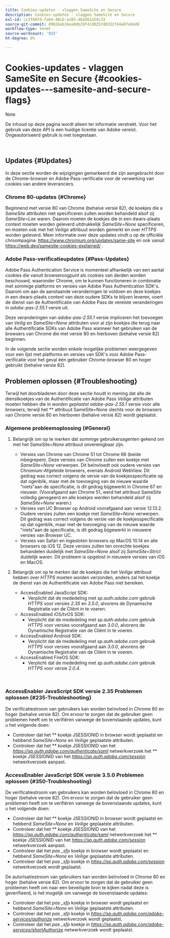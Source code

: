 ```yaml
---
title: Cookies-updates - vlaggen SameSite en Secure
description: Cookies-updates - vlaggen SameSite en Secure
exl-id: cc1f60fd-fa64-48cb-a185-dba562a54c33
source-git-commit: d982beb16ea0db29f41d0257d8332fd4a07a84d8
workflow-type: tm+mt
source-wordcount: '933'
ht-degree: 0%

---
```


# Cookies-updates - vlaggen SameSite en Secure {#cookies-updates---samesite-and-secure-flags}

>[!NOTE]
>
>De inhoud op deze pagina wordt alleen ter informatie verstrekt. Voor het gebruik van deze API is een huidige licentie van Adobe vereist. Ongeautoriseerd gebruik is niet toegestaan.

</br>


## Updates {#Updates}

In deze sectie worden de wijzigingen gemarkeerd die zijn aangebracht door de Chrome-browser en Adobe Pass-verificatie voor de verwerking van cookies van andere leveranciers.



### Chrome 80-updates {#Chrome}

Beginnend met versie 80 van Chrome (behalve versie 82), de koekjes die a *SameSite* attributen niet specificeren zullen worden behandeld alsof zij *SameSite=Lax* waren. Daarom moeten de koekjes die in een dwars-plaats context moeten worden geleverd uitdrukkelijk *SameSite=None* specificeren, en moeten ook met het *Veilige* attribuut worden gemerkt en over *HTTPS* worden geleverd. Meer informatie over deze updates vindt u op de officiële chroompagina: <https://www.chromium.org/updates/same-site> en ook vanuit <https://web.dev/samesite-cookies-explained/> .


### Adobe Pass-verificatieupdates {#Pass-Updates}

Adobe Pass Authentication Service is momenteel afhankelijk van een aantal cookies die vanuit browseroogpunt als cookies van derden worden beschouwd, waaronder Chrome, om te kunnen functioneren in combinatie met sommige platforms en versies van Adobe Pass Authentication SDK&#39;s. Daarom om aan de aanstaande veranderingen te voldoen en deze koekjes in een dwars-plaats context van deze oudere SDKs te blijven leveren, voert de dienst van de Authentificatie van Adobe Pass de vereiste veranderingen in *adobe-pas-2.55.1* versie uit.

Deze veranderingen van *adobe-pas-2.55.1* versie impliceren het toevoegen van *Veilig* en *SameSite=None* attributen voor al zijn koekjes die terug naar alle Authentificatie SDKs van Adobe Pass wanneer het gebruiken van de browsers van Chrome die met versie 80 en hierboven (behalve versie 82) beginnen.

In de volgende sectie worden enkele mogelijke problemen weergegeven voor een lijst met platforms en versies van SDK&#39;s voor Adobe Pass-verificatie voor het geval één gebruiker Chrome-browser 80 en hoger gebruikt (behalve versie 82).

## Problemen oplossen {#Troubleshooting}

Terwijl het doorbladeren door deze sectie houdt in mening dat alle de dienstkoekjes van de Authentificatie van Adobe Pass *Veilige* attributen moeten hebben die in *worden geplaatst adobe-pas-2.55.1* versie voor alle browsers, terwijl het ** attribuut SameSite=None slechts voor de browsers van Chrome versie 80 en hierboven (behalve versie 82) wordt geplaatst.


### Algemene probleemoplossing {#General}

1. Belangrijk om op te merken dat sommige gebruikersagenten gekend om met het *SameSite=None* attribuut onverenigbaar zijn.

   - Versies van Chrome van Chrome 51 tot Chrome 66 (beide inbegrepen). Deze versies van Chrome zullen een koekje met *SameSite=None* verwerpen. Dit beïnvloedt ook oudere versies van Chromium-Afgeleide browsers, evenals Android WebView. Dit gedrag was correct volgens de versie van de koekjesspecificatie op dat ogenblik, maar met de toevoeging van de nieuwe waarde &quot;niets&quot;aan de specificatie, is dit gedrag bijgewerkt in Chrome 67 en nieuwer. (Voorafgaand aan Chrome 51, werd het attribuut SameSite volledig genegeerd en alle koekjes werden behandeld alsof zij *SameSite=None* waren.)
   - Versies van UC Browser op Android voorafgaand aan versie 12.13.2. Oudere versies zullen een koekje met *SameSite=None* verwerpen. Dit gedrag was correct volgens de versie van de koekjesspecificatie op dat ogenblik, maar met de toevoeging van de nieuwe waarde &quot;niets&quot;aan de specificatie, is dit gedrag bijgewerkt in nieuwere versies van Browser UC.
   - Versies van Safari en ingesloten browsers op MacOS 10.14 en alle browsers op iOS 12. Deze versies zullen ten onrechte koekjes behandelen duidelijk met *SameSite=None* alsof zij *SameSite=Strict* duidelijk waren. Dit probleem is opgelost in nieuwere versies van iOS en MacOS.


1. Belangrijk om op te merken dat de koekjes die het *Veilige* attribuut hebben over *HTTPS* moeten worden verzonden, anders zal het koekje de dienst van de Authentificatie van Adobe Pass niet bereiken.

   - AccessEnabled JavaScript SDK:
      - Verplicht dat de mededeling met *sp.auth.adobe.com* gebruik *HTTPS* voor versies *2.35* en *3.5.0*, alvorens de Dynamische Registratie van de Cliënt in te voeren.
   - AccessEnabled iOS/tvOS SDK:
      - Verplicht dat de mededeling met *sp.auth.adobe.com* gebruik *HTTPS* voor versies voorafgaand aan *3.0.0*, alvorens de Dynamische Registratie van de Cliënt in te voeren.
   - AccessEnabled Android SDK:
      - Verplicht dat de mededeling met *sp.auth.adobe.com* gebruik *HTTPS* voor versies voorafgaand aan *3.0.0*, alvorens de Dynamische Registratie van de Cliënt in te voeren.
   - AccessEnabled FireOS SDK:
      - Verplicht dat de mededeling met *sp.auth.adobe.com* gebruik *HTTPS* voor versie *2.0.4*.

</br>

### AccessEnabler JavaScript SDK versie 2.35 Problemen oplossen {#235-Troubleshooting}

De verificatiestroom van gebruikers kan worden beïnvloed in Chrome 80 en hoger (behalve versie 82). Om ervoor te zorgen dat de gebruiker geen problemen heeft om te verifiëren vanwege de bovenstaande updates, kunt u het volgende doen:

- Controleer dat het ** koekje JSESSIONID in browser wordt geplaatst en hebbend *SameSite=None* en *Veilige* geplaatste attributen.
- Controleer dat het ** koekje JSESSIONID van het *https://sp.auth.adobe.com/authenticate/saml* netwerkverzoek het ** koekje JSESSIONID van het *https://sp.auth.adobe.com/session* netwerkverzoek aanpast.


### AccessEnabler JavaScript SDK versie 3.5.0 Problemen oplossen {#350-Troubleshooting}

De verificatiestroom van gebruikers kan worden beïnvloed in Chrome 80 en hoger (behalve versie 82). Om ervoor te zorgen dat de gebruiker geen problemen heeft om te verifiëren vanwege de bovenstaande updates, kunt u het volgende doen:

- Controleer dat het ** koekje JSESSIONID in browser wordt geplaatst en hebbend *SameSite=None* en *Veilige* geplaatste attributen.
- Controleer dat het ** koekje JSESSIONID van het *https://sp.auth.adobe.com/authenticate/saml* netwerkverzoek het ** koekje JSESSIONID van het *https://sp.auth.adobe.com/session* netwerkverzoek aanpast.
- Controleer dat het *pas \_sfp* koekje in browser wordt geplaatst en hebbend *SameSite=None* en *Veilige* geplaatste attributen.
- Controleer dat het *pas \_sfp* koekje in *https://sp.auth.adobe.com/session* netwerkverzoek wordt geplaatst.


De autorisatiestroom van gebruikers kan worden beïnvloed in Chrome 80 en hoger (behalve versie 82). Om ervoor te zorgen dat de gebruiker geen problemen heeft om naar een beveiligde bron te kijken nadat deze is geverifieerd, is het mogelijk om vanwege de bovenstaande updates:

- Controleer dat het *pas \_sfp* koekje in browser wordt geplaatst en hebbend *SameSite=None* en *Veilige* geplaatste attributen.
- Controleer dat het *pas \_sfp* koekje in *https://sp.auth.adobe.com/adobe-services/authorize* netwerkverzoek wordt geplaatst.
- Controleer dat het *pas \_sfp* koekje in *https://sp.auth.adobe.com/adobe-services/shortAuthorize* netwerkverzoek wordt geplaatst.
